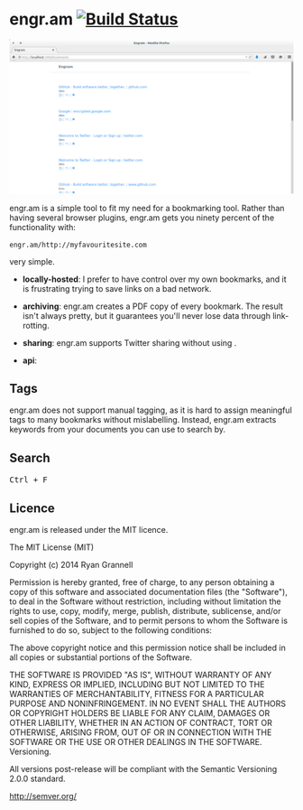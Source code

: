 
# engr.am [![Build Status](https://travis-ci.org/rgrannell1/engram.py.svg)](https://travis-ci.org/rgrannell1/engram.py)

<img src="example.png"></img>

engr.am is a simple tool to fit my need for a bookmarking tool. Rather than having several browser plugins, engr.am gets you ninety percent of the functionality with:

```
engr.am/http://myfavouritesite.com
```

very simple.

* **locally-hosted**: I prefer to have control over my own bookmarks, and it is frustrating trying to save 
links on a bad network.

* **archiving**: engr.am creates a PDF copy of every bookmark. The result isn't always pretty, but it guarantees you'll never lose data through link-rotting.

* **sharing**: engr.am supports Twitter sharing without using .

* **api**:

## Tags

engr.am does not support manual tagging, as it is hard to assign meaningful tags to many bookmarks without mislabelling. Instead, engr.am extracts keywords from your documents you can use to search by.

## Search 

<kbd>Ctrl + F</kbd>

## Licence

engr.am is released under the MIT licence.

The MIT License (MIT)

Copyright (c) 2014 Ryan Grannell

Permission is hereby granted, free of charge, to any person obtaining a copy of this software and associated documentation files (the "Software"), to deal in the Software without restriction, including without limitation the rights to use, copy, modify, merge, publish, distribute, sublicense, and/or sell copies of the Software, and to permit persons to whom the Software is furnished to do so, subject to the following conditions:

The above copyright notice and this permission notice shall be included in all copies or substantial portions of the Software.

THE SOFTWARE IS PROVIDED "AS IS", WITHOUT WARRANTY OF ANY KIND, EXPRESS OR IMPLIED, INCLUDING BUT NOT LIMITED TO THE WARRANTIES OF MERCHANTABILITY, FITNESS FOR A PARTICULAR PURPOSE AND NONINFRINGEMENT. IN NO EVENT SHALL THE AUTHORS OR COPYRIGHT HOLDERS BE LIABLE FOR ANY CLAIM, DAMAGES OR OTHER LIABILITY, WHETHER IN AN ACTION OF CONTRACT, TORT OR OTHERWISE, ARISING FROM, OUT OF OR IN CONNECTION WITH THE SOFTWARE OR THE USE OR OTHER DEALINGS IN THE SOFTWARE.
Versioning.

All versions post-release will be compliant with the Semantic Versioning 2.0.0 standard.

http://semver.org/



